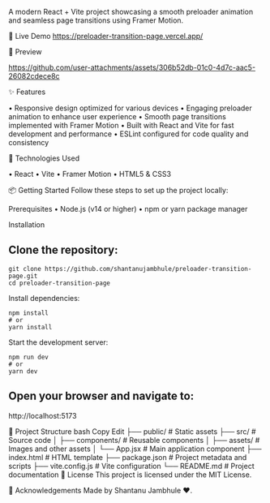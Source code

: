 A modern React + Vite project showcasing a smooth preloader animation and seamless page transitions using Framer Motion.

🚀 Live Demo
https://preloader-transition-page.vercel.app/

📸 Preview

https://github.com/user-attachments/assets/306b52db-01c0-4d7c-aac5-26082cdece8c

✨ Features  

• Responsive design optimized for various devices
• Engaging preloader animation to enhance user experience
• Smooth page transitions implemented with Framer Motion
• Built with React and Vite for fast development and performance
• ESLint configured for code quality and consistency

🧰 Technologies Used

• React
• Vite
• Framer Motion
• HTML5 & CSS3

📦 Getting Started
Follow these steps to set up the project locally:

Prerequisites
• Node.js (v14 or higher)
• npm or yarn package manager

Installation

## Clone the repository:
```
git clone https://github.com/shantanujambhule/preloader-transition-page.git
cd preloader-transition-page
```

Install dependencies:
```
npm install
# or
yarn install
```

Start the development server:
```
npm run dev
# or
yarn dev
```

## Open your browser and navigate to:
http://localhost:5173

🧪 Project Structure
bash
Copy
Edit
├── public/             # Static assets
├── src/                # Source code
│   ├── components/     # Reusable components
│   ├── assets/         # Images and other assets
│   └── App.jsx         # Main application component
├── index.html          # HTML template
├── package.json        # Project metadata and scripts
├── vite.config.js      # Vite configuration
└── README.md           # Project documentation
📄 License
This project is licensed under the MIT License.

🙌 Acknowledgements
Made by Shantanu Jambhule ❤️.
